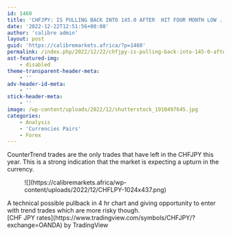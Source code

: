 ```yaml
---
id: 1460
title: 'CHFJPY: IS PULLING BACK INTO 145.0 AFTER  HIT FOUR MONTH LOW .'
date: '2022-12-22T12:51:56+00:00'
author: 'calibre admin'
layout: post
guid: 'https://calibremarkets.africa/?p=1460'
permalink: /index.php/2022/12/22/chfjpy-is-pulling-back-into-145-0-after-hit-four-month-low/
ast-featured-img:
    - disabled
theme-transparent-header-meta:
    - ''
adv-header-id-meta:
    - ''
stick-header-meta:
    - ''
image: /wp-content/uploads/2022/12/shutterstock_1910497645.jpg
categories:
    - Analysis
    - 'Currencies Pairs'
    - Forex
---
```


CounterTrend trades are the only trades that have left in the CHFJPY this year. This is a strong indication that the market is expecting a upturn in the currency.

<figure class="wp-block-image size-large">![](https://calibremarkets.africa/wp-content/uploads/2022/12/CHFLPY-1024x437.png)</figure> A technical possible pullback in 4 hr chart and giving opportunity to enter with trend trades which are more risky though.

<div class="tradingview-widget-container"><div class="tradingview-widget-container__widget"></div><div class="tradingview-widget-copyright">[<span class="blue-text">CHF JPY rates</span>](https://www.tradingview.com/symbols/CHFJPY/?exchange=OANDA) by TradingView</div> <script async="" src="https://s3.tradingview.com/external-embedding/embed-widget-symbol-info.js" type="text/javascript">
  {
  "symbol": "OANDA:CHFJPY",
  "width": "100%",
  "locale": "en",
  "colorTheme": "light",
  "isTransparent": true
}
  </script></div>